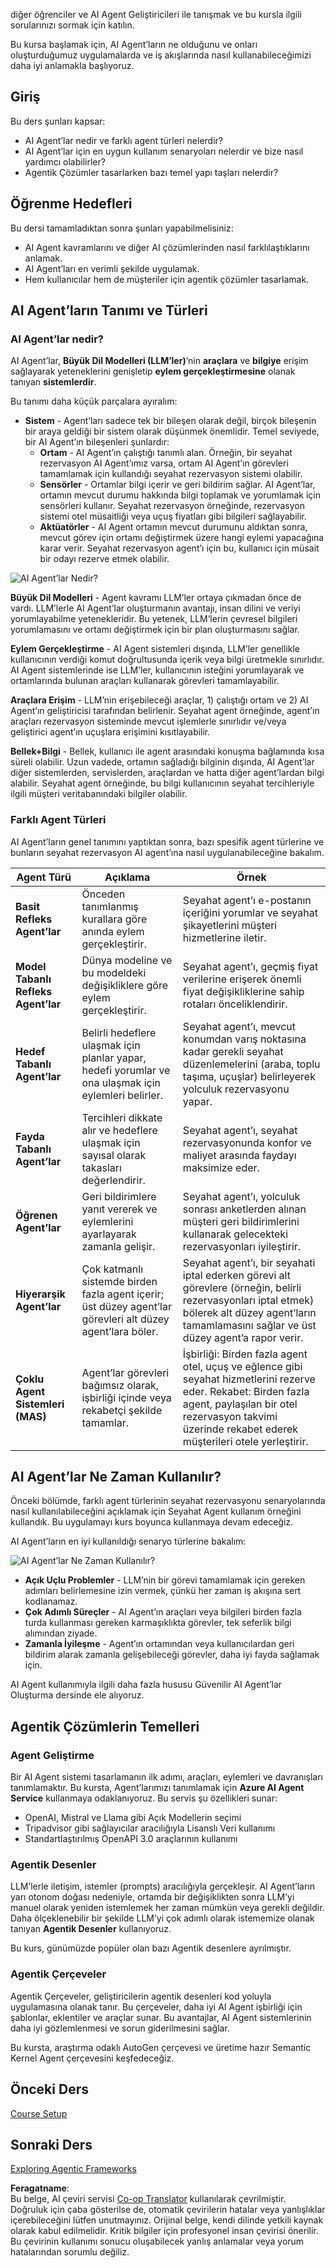 <!--
CO_OP_TRANSLATOR_METADATA:
{
  "original_hash": "d84943abc8f001ad4670418d32c2d899",
  "translation_date": "2025-07-12T08:06:41+00:00",
  "source_file": "01-intro-to-ai-agents/README.md",
  "language_code": "tr"
}
-->
diğer öğrenciler ve AI Agent Geliştiricileri ile tanışmak ve bu kursla ilgili sorularınızı sormak için katılın.

Bu kursa başlamak için, AI Agent’ların ne olduğunu ve onları oluşturduğumuz uygulamalarda ve iş akışlarında nasıl kullanabileceğimizi daha iyi anlamakla başlıyoruz.

## Giriş

Bu ders şunları kapsar:

- AI Agent’lar nedir ve farklı agent türleri nelerdir?
- AI Agent’lar için en uygun kullanım senaryoları nelerdir ve bize nasıl yardımcı olabilirler?
- Agentik Çözümler tasarlarken bazı temel yapı taşları nelerdir?

## Öğrenme Hedefleri
Bu dersi tamamladıktan sonra şunları yapabilmelisiniz:

- AI Agent kavramlarını ve diğer AI çözümlerinden nasıl farklılaştıklarını anlamak.
- AI Agent’ları en verimli şekilde uygulamak.
- Hem kullanıcılar hem de müşteriler için agentik çözümler tasarlamak.

## AI Agent’ların Tanımı ve Türleri

### AI Agent’lar nedir?

AI Agent’lar, **Büyük Dil Modelleri (LLM’ler)**’nin **araçlara** ve **bilgiye** erişim sağlayarak yeteneklerini genişletip **eylem gerçekleştirmesine** olanak tanıyan **sistemlerdir**.

Bu tanımı daha küçük parçalara ayıralım:

- **Sistem** - Agent’ları sadece tek bir bileşen olarak değil, birçok bileşenin bir araya geldiği bir sistem olarak düşünmek önemlidir. Temel seviyede, bir AI Agent’ın bileşenleri şunlardır:
  - **Ortam** - AI Agent’ın çalıştığı tanımlı alan. Örneğin, bir seyahat rezervasyon AI Agent’ımız varsa, ortam AI Agent’ın görevleri tamamlamak için kullandığı seyahat rezervasyon sistemi olabilir.
  - **Sensörler** - Ortamlar bilgi içerir ve geri bildirim sağlar. AI Agent’lar, ortamın mevcut durumu hakkında bilgi toplamak ve yorumlamak için sensörleri kullanır. Seyahat rezervasyon örneğinde, rezervasyon sistemi otel müsaitliği veya uçuş fiyatları gibi bilgileri sağlayabilir.
  - **Aktüatörler** - AI Agent ortamın mevcut durumunu aldıktan sonra, mevcut görev için ortamı değiştirmek üzere hangi eylemi yapacağına karar verir. Seyahat rezervasyon agent’ı için bu, kullanıcı için müsait bir odayı rezerve etmek olabilir.

![AI Agent’lar Nedir?](../../../translated_images/what-are-ai-agents.1ec8c4d548af601a3a78c6c02e5c355d19c06a4a74fe93e3609a1d08e8c15689.tr.png)

**Büyük Dil Modelleri** - Agent kavramı LLM’ler ortaya çıkmadan önce de vardı. LLM’lerle AI Agent’lar oluşturmanın avantajı, insan dilini ve veriyi yorumlayabilme yetenekleridir. Bu yetenek, LLM’lerin çevresel bilgileri yorumlamasını ve ortamı değiştirmek için bir plan oluşturmasını sağlar.

**Eylem Gerçekleştirme** - AI Agent sistemleri dışında, LLM’ler genellikle kullanıcının verdiği komut doğrultusunda içerik veya bilgi üretmekle sınırlıdır. AI Agent sistemlerinde ise LLM’ler, kullanıcının isteğini yorumlayarak ve ortamlarında bulunan araçları kullanarak görevleri tamamlayabilir.

**Araçlara Erişim** - LLM’nin erişebileceği araçlar, 1) çalıştığı ortam ve 2) AI Agent’ın geliştiricisi tarafından belirlenir. Seyahat agent örneğinde, agent’ın araçları rezervasyon sisteminde mevcut işlemlerle sınırlıdır ve/veya geliştirici agent’ın uçuşlara erişimini kısıtlayabilir.

**Bellek+Bilgi** - Bellek, kullanıcı ile agent arasındaki konuşma bağlamında kısa süreli olabilir. Uzun vadede, ortamın sağladığı bilginin dışında, AI Agent’lar diğer sistemlerden, servislerden, araçlardan ve hatta diğer agent’lardan bilgi alabilir. Seyahat agent örneğinde, bu bilgi kullanıcının seyahat tercihleriyle ilgili müşteri veritabanındaki bilgiler olabilir.

### Farklı Agent Türleri

AI Agent’ların genel tanımını yaptıktan sonra, bazı spesifik agent türlerine ve bunların seyahat rezervasyon AI agent’ına nasıl uygulanabileceğine bakalım.

| **Agent Türü**               | **Açıklama**                                                                                                                        | **Örnek**                                                                                                                                                                                                                   |
| ---------------------------- | ---------------------------------------------------------------------------------------------------------------------------------- | --------------------------------------------------------------------------------------------------------------------------------------------------------------------------------------------------------------------------- |
| **Basit Refleks Agent’lar**  | Önceden tanımlanmış kurallara göre anında eylem gerçekleştirir.                                                                    | Seyahat agent’ı e-postanın içeriğini yorumlar ve seyahat şikayetlerini müşteri hizmetlerine iletir.                                                                                                                         |
| **Model Tabanlı Refleks Agent’lar** | Dünya modeline ve bu modeldeki değişikliklere göre eylem gerçekleştirir.                                                        | Seyahat agent’ı, geçmiş fiyat verilerine erişerek önemli fiyat değişikliklerine sahip rotaları önceliklendirir.                                                                                                            |
| **Hedef Tabanlı Agent’lar**  | Belirli hedeflere ulaşmak için planlar yapar, hedefi yorumlar ve ona ulaşmak için eylemleri belirler.                              | Seyahat agent’ı, mevcut konumdan varış noktasına kadar gerekli seyahat düzenlemelerini (araba, toplu taşıma, uçuşlar) belirleyerek yolculuk rezervasyonu yapar.                                                               |
| **Fayda Tabanlı Agent’lar**  | Tercihleri dikkate alır ve hedeflere ulaşmak için sayısal olarak takasları değerlendirir.                                          | Seyahat agent’ı, seyahat rezervasyonunda konfor ve maliyet arasında faydayı maksimize eder.                                                                                                                                  |
| **Öğrenen Agent’lar**        | Geri bildirimlere yanıt vererek ve eylemlerini ayarlayarak zamanla gelişir.                                                       | Seyahat agent’ı, yolculuk sonrası anketlerden alınan müşteri geri bildirimlerini kullanarak gelecekteki rezervasyonları iyileştirir.                                                                                        |
| **Hiyerarşik Agent’lar**     | Çok katmanlı sistemde birden fazla agent içerir; üst düzey agent’lar görevleri alt düzey agent’lara böler.                        | Seyahat agent’ı, bir seyahati iptal ederken görevi alt görevlere (örneğin, belirli rezervasyonları iptal etmek) bölerek alt düzey agent’ların tamamlamasını sağlar ve üst düzey agent’a rapor verir.                            |
| **Çoklu Agent Sistemleri (MAS)** | Agent’lar görevleri bağımsız olarak, işbirliği içinde veya rekabetçi şekilde tamamlar.                                          | İşbirliği: Birden fazla agent otel, uçuş ve eğlence gibi seyahat hizmetlerini rezerve eder. Rekabet: Birden fazla agent, paylaşılan bir otel rezervasyon takvimi üzerinde rekabet ederek müşterileri otele yerleştirir.         |

## AI Agent’lar Ne Zaman Kullanılır?

Önceki bölümde, farklı agent türlerinin seyahat rezervasyonu senaryolarında nasıl kullanılabileceğini açıklamak için Seyahat Agent kullanım örneğini kullandık. Bu uygulamayı kurs boyunca kullanmaya devam edeceğiz.

AI Agent’ların en iyi kullanıldığı senaryo türlerine bakalım:

![AI Agent’lar Ne Zaman Kullanılır?](../../../translated_images/when-to-use-ai-agents.54becb3bed74a479f5caca9c951132ce81d482a6704bcd22e5a600dbabc9434e.tr.png)

- **Açık Uçlu Problemler** - LLM’nin bir görevi tamamlamak için gereken adımları belirlemesine izin vermek, çünkü her zaman iş akışına sert kodlanamaz.
- **Çok Adımlı Süreçler** - AI Agent’ın araçları veya bilgileri birden fazla turda kullanması gereken karmaşıklıkta görevler, tek seferlik bilgi alımından ziyade.
- **Zamanla İyileşme** - Agent’ın ortamından veya kullanıcılardan geri bildirim alarak zamanla gelişebileceği görevler, daha iyi fayda sağlamak için.

AI Agent kullanımıyla ilgili daha fazla hususu Güvenilir AI Agent’lar Oluşturma dersinde ele alıyoruz.

## Agentik Çözümlerin Temelleri

### Agent Geliştirme

Bir AI Agent sistemi tasarlamanın ilk adımı, araçları, eylemleri ve davranışları tanımlamaktır. Bu kursta, Agent’larımızı tanımlamak için **Azure AI Agent Service** kullanmaya odaklanıyoruz. Bu servis şu özellikleri sunar:

- OpenAI, Mistral ve Llama gibi Açık Modellerin seçimi
- Tripadvisor gibi sağlayıcılar aracılığıyla Lisanslı Veri kullanımı
- Standartlaştırılmış OpenAPI 3.0 araçlarının kullanımı

### Agentik Desenler

LLM’lerle iletişim, istemler (prompts) aracılığıyla gerçekleşir. AI Agent’ların yarı otonom doğası nedeniyle, ortamda bir değişiklikten sonra LLM’yi manuel olarak yeniden istemlemek her zaman mümkün veya gerekli değildir. Daha ölçeklenebilir bir şekilde LLM’yi çok adımlı olarak istememize olanak tanıyan **Agentik Desenler** kullanıyoruz.

Bu kurs, günümüzde popüler olan bazı Agentik desenlere ayrılmıştır.

### Agentik Çerçeveler

Agentik Çerçeveler, geliştiricilerin agentik desenleri kod yoluyla uygulamasına olanak tanır. Bu çerçeveler, daha iyi AI Agent işbirliği için şablonlar, eklentiler ve araçlar sunar. Bu avantajlar, AI Agent sistemlerinin daha iyi gözlemlenmesi ve sorun giderilmesini sağlar.

Bu kursta, araştırma odaklı AutoGen çerçevesi ve üretime hazır Semantic Kernel Agent çerçevesini keşfedeceğiz.

## Önceki Ders

[Course Setup](../00-course-setup/README.md)

## Sonraki Ders

[Exploring Agentic Frameworks](../02-explore-agentic-frameworks/README.md)

**Feragatname**:  
Bu belge, AI çeviri servisi [Co-op Translator](https://github.com/Azure/co-op-translator) kullanılarak çevrilmiştir. Doğruluk için çaba gösterilse de, otomatik çevirilerin hatalar veya yanlışlıklar içerebileceğini lütfen unutmayınız. Orijinal belge, kendi dilinde yetkili kaynak olarak kabul edilmelidir. Kritik bilgiler için profesyonel insan çevirisi önerilir. Bu çevirinin kullanımı sonucu oluşabilecek yanlış anlamalar veya yorum hatalarından sorumlu değiliz.
